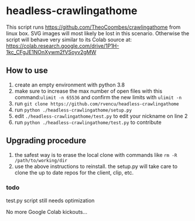 # headless-crawlingathome

This script runs https://github.com/TheoCoombes/crawlingathome from linux box. SVG images will most likely be lost in this scenario. Otherwise the script will behave very similar to its Colab source at: https://colab.research.google.com/drive/1P1H-1kc_CFgJE1NOnXywm2fVSoyv2gMW

## How to use

1. create an empty environment with python 3.8
2. make sure to increase the max number of open files with this command:```ulimit -n 65536``` and confirm the new limits with ```ulimit -n```
3. run ```git clone https://github.com/rvencu/headless-crawlingathome```
4. run ```python ./headless-crawlingathome/setup.py```
5. edit ```./headless-crawlingathome/test.py``` to edit your nickname on line 2
6. run ```python ./headless-crawlingathome/test.py``` to contribute

## Upgrading procedure

1. the safest way is to erase the local clone with commands like ```rm -R /path/to/working/dir```
2. use the above instructions to reinstall. the setup.py will take care to clone the up to date repos for the client, clip, etc.

### todo
test.py script still needs optimization

No more Google Colab kickouts...

